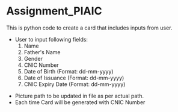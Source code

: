 <h1 id="assignment_piaic">Assignment_PIAIC</h1>
<p>This is python code to create a card that includes inputs from user.</p>
<ul>
<li>User to input following fields:<ol>
<li>Name</li>
<li>Father&#39;s Name</li>
<li>Gender</li>
<li>CNIC Number</li>
<li>Date of Birth (Format: dd-mm-yyyy)</li>
<li>Date of Issuance (Format: dd-mm-yyyy)</li>
<li>CNIC Expiry Date (Format: dd-mm-yyyy)</li>
</ol>
</li>
</ul>
<ul>
<li>Picture path to be updated in file as per actual path.</li>
<li>Each time Card will be generated with CNIC Number</li>
</ul>